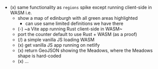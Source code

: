 - (x) same functionality as `regions` spike except running client-side in WASM i.e.
  - show a map of edinburgh with all green areas highlighted
    - can use same limited definitions we have there
  - (-) ~a Vite app running Rust client-side in WASM~
  - port the counter default to use Rust + WASM (as a proof)
  - (/) a simple vanilla JS loading WASM
  - (x) get vanilla JS app running on netlify
  - (x) return GeoJSON showing the Meadows, where the Meadows shape is hard-coded
  - (x) ...
